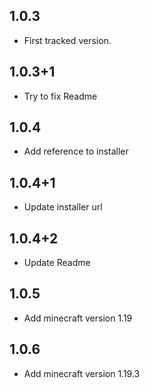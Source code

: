 ## 1.0.3
- First tracked version.

## 1.0.3+1
- Try to fix Readme

## 1.0.4
- Add reference to installer

## 1.0.4+1
- Update installer url

## 1.0.4+2
- Update Readme

## 1.0.5
- Add minecraft version 1.19

## 1.0.6
- Add minecraft version 1.19.3